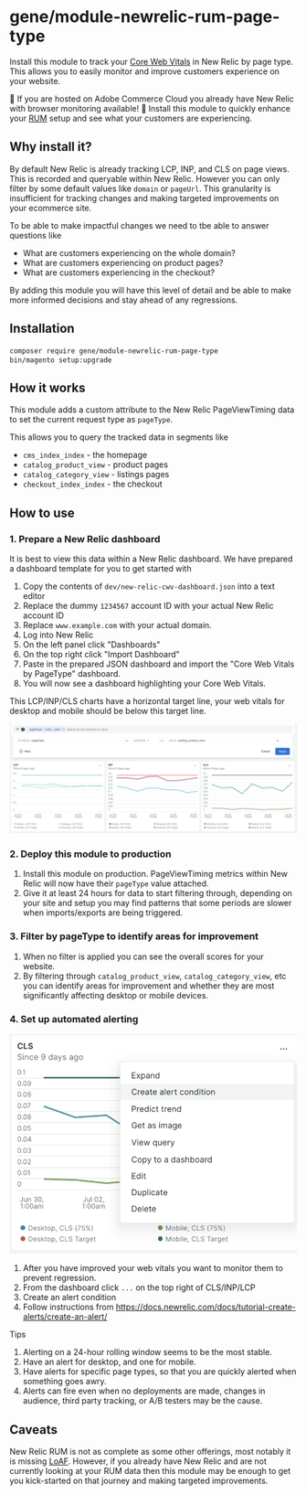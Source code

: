 # gene/module-newrelic-rum-page-type

Install this module to track your [Core Web Vitals](https://web.dev/articles/vitals) in New Relic by page type. This allows you to easily monitor and improve customers experience on your website.

🎉 If you are hosted on Adobe Commerce Cloud you already have New Relic with browser monitoring available! 🎉 Install this module to quickly enhance your [RUM](https://newrelic.com/blog/best-practices/what-is-real-user-monitoring) setup and see what your customers are experiencing.

## Why install it?

By default New Relic is already tracking LCP, INP, and CLS on page views. This is recorded and queryable within New Relic.  However you can only filter by some default values like `domain` or `pageUrl`. This granularity is insufficient for tracking changes and making targeted improvements on your ecommerce site. 

To be able to make impactful changes we need to tbe able to answer questions like
- What are customers experiencing on the whole domain?
- What are customers experiencing on product pages?
- What are customers experiencing in the checkout?

By adding this module you will have this level of detail and be able to make more informed decisions and stay ahead of any regressions.

## Installation

```
composer require gene/module-newrelic-rum-page-type
bin/magento setup:upgrade
```

## How it works

This module adds a custom attribute to the New Relic PageViewTiming data to set the current request type as `pageType`. 

This allows you to query the tracked data in segments like 
- `cms_index_index` - the homepage
- `catalog_product_view` - product pages
- `catalog_category_view` - listings pages
- `checkout_index_index` - the checkout

## How to use

### 1. Prepare a New Relic dashboard

It is best to view this data within a New Relic dashboard. We have prepared a dashboard template for you to get started with

1. Copy the contents of `dev/new-relic-cwv-dashboard.json` into a text editor
1. Replace the dummy `1234567` account ID with your actual New Relic account ID
2. Replace `www.example.com` with your actual domain. 
1. Log into New Relic
1. On the left panel click "Dashboards"
3. On the top right click "Import Dashboard"
4. Paste in the prepared JSON dashboard and import the "Core Web Vitals by PageType" dashboard.
5. You will now see a dashboard highlighting your Core Web Vitals.

This LCP/INP/CLS charts have a horizontal target line, your web vitals for desktop and mobile should be below this target line.

![New Relic Dashboard showing core web vitals with pageType filter](dev/filter-by-pagetype.png "New Relic Dashboard showing core web vitals with pageType filter")

### 2. Deploy this module to production

1. Install this module on production. PageViewTiming metrics within New Relic will now have their `pageType` value attached. 
2. Give it at least 24 hours for data to start filtering through, depending on your site and setup you may find patterns that some periods are slower when imports/exports are being triggered. 

### 3. Filter by pageType to identify areas for improvement

1. When no filter is applied you can see the overall scores for your website. 
2. By filtering through `catalog_product_view`, `catalog_category_view`, etc you can identify areas for improvement and whether they are most significantly affecting desktop or mobile devices.

### 4. Set up automated alerting 

![Set alert condition](dev/alert-condition.png "Set alert condition")

1. After you have improved your web vitals you want to monitor them to prevent regression.
1. From the dashboard click `...` on the top right of CLS/INP/LCP
2. Create an alert condition
3. Follow instructions from https://docs.newrelic.com/docs/tutorial-create-alerts/create-an-alert/

Tips
1. Alerting on a 24-hour rolling window seems to be the most stable.
2. Have an alert for desktop, and one for mobile.
3. Have alerts for specific page types, so that you are quickly alerted when something goes awry.
4. Alerts can fire even when no deployments are made, changes in audience, third party tracking, or A/B testers may be the cause. 

## Caveats

New Relic RUM is not as complete as some other offerings, most notably it is missing [LoAF](https://support.newrelic.com/s/hubtopic/aAXPh0000007Zgz/browser-monitoring-interaction-to-next-paint-inp-loaf-support). However, if you already have New Relic and are not currently looking at your RUM data then this module may be enough to get you kick-started on that journey and making targeted improvements.   
